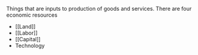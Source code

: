 Things that are inputs to production of goods and services. There are four economic resources
- [[Land]]
- [[Labor]]
- [[Capital]]
- Technology